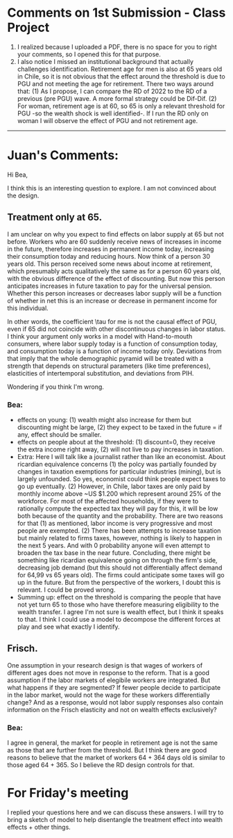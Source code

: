 # Comments on 1st Submission - Class Project

1. I realized because I uploaded a PDF, there is no space for you to right your comments, so I opened this for that purpose.
2. I also notice I missed an institutional background that actually challenges identification. Retirement age for men is also at 65 years old in Chile, so it is not obvious that the effect around the threshold is due to PGU and not meeting the
   age for retirement. There two ways around that: (1) As I propose, I can compare the RD of 2022 to the RD of a previous (pre PGU) wave. A more formal strategy could be Dif-Dif.
   (2) For woman, retirement age is at 60, so 65 is only a relevant threshold for PGU -so the wealth shock is well identified-. If I run the RD only on woman I will observe the effect of PGU and not retirement age.

-----------------------------------------------------------------------------------
# Juan's Comments:

Hi Bea,

I think this is an interesting question to explore. I am not convinced about the design.

## Treatment only at 65.

I am unclear on why you expect to find effects on labor supply at 65 but not before. Workers who are 60 suddenly receive news of increases in income in the future, therefore increases in permanent income today, increasing their consumption today and reducing hours. Now think of a person 30 years old. This person received some news about income at retirement, which presumably acts qualitatively the same as for a person 60 years old, with the obvious difference of the effect of discounting. But now this person anticipates increases in future taxation to pay for the universal pension. Whether this person increases or decreases labor supply will be a function of whether in net this is an increase or decrease in permanent income for this individual.

In other words, the coefficient \tau for me is not the causal effect of PGU, even if 65 did not coincide with other discontinuous changes in labor status. I think your argument only works in a model with Hand-to-mouth consumers, where labor supply today is a function of consumption today, and consumption today is a function of income today only. Deviations from that imply that the whole demographic pyramid will be treated with a strength that depends on structural parameters (like time preferences), elasticities of intertemporal substitution, and deviations from PIH.

Wondering if you think I'm wrong.

### Bea:
- effects on young: (1) wealth might also increase for them but discounting might be large, (2) they expect to be taxed in the future = if any, effect should be smaller. 
- effects on people about at the threshold: (1) discount=0, they receive the extra income right away, (2) will not live to pay increases in taxation.
- Extra: Here I will talk like a journalist rather than like an economist. About ricardian equivalence concerns (1) the polcy was partially founded by changes in taxation exemptions for particular industries (mining), but is largely unfounded. So yes, economist could think people expect taxes to go up eventually. (2) However, in Chile, labor taxes are only paid by monthly income above ~US $1.200 which represent around 25% of the workforce. For most of the affected households, if they were to rationally compute the expected tax they will pay for this, it will be low both because of the quantity and the probability. There are two reasons for that (1) as mentioned, labor income is very progressive and most people are exempted. (2) There has been attempts to increase taxation but mainly related to firms taxes, however, nothing is likely to happen in the next 5 years. And with 0 probability anyone will even attempt to broaden the tax base in the near future. Concluding, there might be something like ricardian equivalence going on through the firm's side, decreasing job demand (but this should not differentially affect demand for 64,99 vs 65 years old). The firms could anticipate some taxes will go up in the future. But from the perspective of the workers, I doubt this is relevant. I could be proved wrong. 
- Summing up: effect on the threshold is comparing the people that have not yet turn 65 to those who have therefore measuring eligibility to the wealth transfer. I agree I'm not sure is wealth effect, but I think it speaks to that. I think I could use a model to decompose the different forces at play and see what exactly I identify.

## Frisch.

One assumption in your research design is that wages of workers of different ages does not move in response to the reform. That is a good assumption if the labor markets of elegibile workers are integrated. But what happens if they are segmented? If fewer people decide to participate in the labor market, would not the wage for these workers differentially change? And as a response, would not labor supply responses also contain information on the Frisch elasticity and not on wealth effects exclusively?

### Bea: 
I agree in general, the market for people in retirement age is not the same as those that are further from the threshold. But I think there are good reasons to believe that the market of workers 64 + 364 days old is similar to those aged 64 + 365. So I believe the RD design controls for that.


# For Friday's meeting

I replied your questions here and we can discuss these answers.
I will try to bring a sketch of model to help disentangle the treatment effect into wealth effects + other things.

